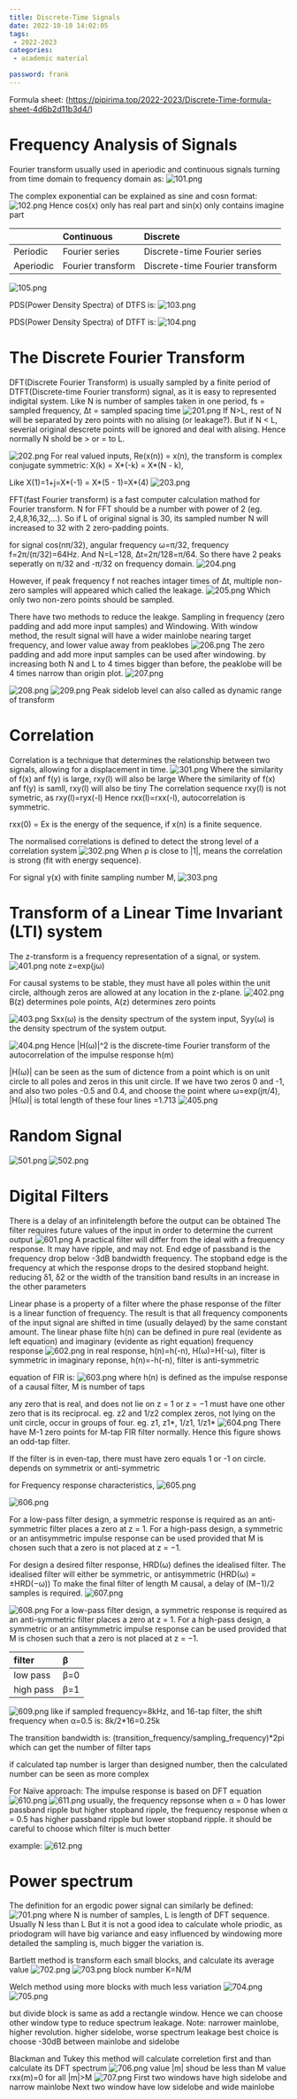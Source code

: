 ```yaml
---
title: Discrete-Time Signals
date: 2022-10-10 14:02:05
tags:
 - 2022-2023
categories: 
 - academic material

password: frank
---
```


Formula sheet: (https://pipirima.top/2022-2023/Discrete-Time-formula-sheet-4d6b2d11b3d4/)

# Frequency Analysis of Signals

Fourier transform usually used in aperiodic and continuous signals turning from time domain to frequency domain as:
![101.png](101.png)

The complex exponential can be explained as sine and cosn format:
![102.png](102.png)
Hence cos(x) only has real part and sin(x) only contains imagine part

||Continuous|Discrete|
|:----|:----|:----|
|Periodic|Fourier series|Discrete-time Fourier series|
|Aperiodic|Fourier transform|Discrete-time Fourier transform|

![105.png](105.png)

PDS(Power Density Spectra) of DTFS is:
![103.png](103.png)

PDS(Power Density Spectra) of DTFT is:
![104.png](104.png)

# The Discrete Fourier Transform

DFT(Discrete Fourier Transform) is usually sampled by a finite period of DTFT(Discrete-time Fourier transform) signal, as it is easy to represented indigital system.
Like N is number of samples taken in one period, fs = sampled frequency, ∆t = sampled spacing time
![201.png](201.png)
If N>L, rest of N will be separated by zero points with no alising (or leakage?). 
But if N < L, severial original descrete points will be ignored and deal with alising.
Hence normally N shold be > or = to L.

![202.png](202.png)
For real valued inputs, Re(x(n)) = x(n), 
the transform is complex conjugate symmetric: X(k) = X*(-k) = X*(N - k),

Like X(1)=1+j=X*(-1) = X*(5 - 1)=X*(4)
![203.png](203.png)

FFT(fast Fourier transform) is a fast computer calculation mathod for Fourier transform. N for FFT should be a number with power of 2 (eg. 2,4,8,16,32,...). So if L of original signal is 30, its sampled number N will increased to 32 with 2 zero-padding points.

for signal cos(nπ/32), angular frequency ω=π/32, frequency f=2π/(π/32)=64Hz. And N=L=128, ∆t=2π/128=π/64. So there have 2 peaks seperatly on π/32 and -π/32 on frequency domain.
![204.png](204.png)

However, if peak frequency f not reaches intager times of ∆t, multiple non-zero samples will appeared which called the leakage.
![205.png](205.png)
Which only two non-zero points should be sampled.

There have two methods to reduce the leakge. Sampling in frequency (zero padding and add more input samples) and Windowing.
With window method, the result signal will have a wider mainlobe nearing target frequency, and lower value away from peaklobes
![206.png](206.png)
The zero padding and add more input samples can be used after windowing. by increasing both N and L to 4 times bigger than before, the peaklobe will be 4 times narrow than origin plot.
![207.png](207.png)

![208.png](208.png)
![209.png](209.png)
Peak sidelob level can also called as dynamic range of transform

# Correlation
 
Correlation is a technique that determines the relationship between two signals, allowing for a displacement in time.
![301.png](301.png)
Where the similarity of f(x) anf f(y) is large, rxy(l) will also be large
Where the similarity of f(x) anf f(y) is samll, rxy(l) will also be tiny
The correlation sequence rxy(l) is not symetric, as rxy(l)=ryx(-l) 
Hence rxx(l)=rxx(-l), autocorrelation is symmetric.

rxx(0) = Ex is the energy of the sequence, if x(n) is a finite sequence.

The normalised correlations is defined to detect the strong level of a correlation system
![302.png](302.png)
When ρ is close to |1|, means the correlation is strong (fit with energy sequence).

For signal y(x) with finite sampling number M, 
![303.png](303.png)

# Transform of a Linear Time Invariant (LTI) system

The z-transform is a frequency representation of a signal, or system.
![401.png](401.png)
note z=exp(jω)

For causal systems to be stable, they must have all poles within the unit circle, although zeros are allowed at any location in the z-plane.
![402.png](402.png)
B(z) determines pole points, A(z) determines zero points

![403.png](403.png)
Sxx(ω) is the density spectrum of the system input, Syy(ω) is the density spectrum of the system output.

![404.png](404.png)
Hence |H(ω)|^2 is the discrete-time Fourier transform of the autocorrelation of the impulse response h(m)

|H(ω)| can be seen as the sum of dictence from a point which is on unit circle to all poles and zeros in this unit circle.
If we have two zeros 0 and -1, and also two poles -0.5 and 0.4, and choose the point where ω=exp(jπ/4),
|H(ω)| is total length of these four lines =1.713
![405.png](405.png)

# Random Signal
![501.png](501.png)
![502.png](502.png)

# Digital Filters
There is a delay of an infinitelength before the output can be obtained
The filter requires future values of the input in order to determine the current output
![601.png](601.png)
A practical filter will differ from the ideal with a frequency response. It may have ripple, and may not.
End edge of passband is the frequency drop below -3dB bandwidth frequency.
The stopband edge is the frequency at which the response drops to the desired stopband height.
reducing δ1, δ2 or the width of the transition band results in an increase in the other parameters

Linear phase is a property of a filter where the phase response of the filter is a linear function of frequency. The result is that all frequency components of the input signal are shifted in time (usually delayed) by the same constant amount.
The linear phase filte h(n) can be defined in pure real (evidente as left equation) and imaginary (evidente as right equation) frequency response
![602.png](602.png)
in real response, h(n)=h(-n), H(ω)=H(-ω), filter is symmetric
in imaginary reponse, h(n)=-h(-n), filter is anti-symmetric

equation of FIR is:
![603.png](603.png)
where h(n) is defined as the impulse response of a causal filter, M is number of taps

any zero that is real, and does not lie on z = 1 or z = −1 must have one other zero that is its reciprocal. eg. z2 and 1/z2
complex zeros, not lying on the unit circle, occur in groups of four. eg. z1, z1*, 1/z1, 1/z1*
![604.png](604.png)
There have M-1 zero points for M-tap FIR filter normally.
Hence this figure shows an odd-tap filter.

If the filter is in even-tap, there must have zero equals 1 or -1 on circle. 
depends on symmetrix or anti-symmetric

for Frequency response characteristics,
![605.png](605.png)

![606.png](606.png)

For a low-pass filter design, a symmetric response is required as an anti-symmetric filter places a zero at z = 1. For a high-pass design, a symmetric or an antisymmetric impulse response can be used provided that M is chosen such that a zero is not placed at z = −1.

For design a desired filter response, HRD(ω) defines the idealised filter. The idealised filter will either be symmetric, or antisymmetric (HRD(ω) = ±HRD(−ω))
To make the final filter of length M causal, a delay of (M−1)/2 samples is required.
![607.png](607.png)

![608.png](608.png)
For a low-pass filter design, a symmetric response is required as an anti-symmetric filter places a zero at z = 1. For a high-pass design, a symmetric or an antisymmetric impulse response can be used provided that M is chosen such that a zero is not placed at z = −1.

|filter|β|
|:----|:----|
|low pass|β=0|
|high pass|β=1|

![609.png](609.png)
like if sampled frequency=8kHz, and 16-tap filter, the shift frequency when α=0.5 is: 8k/2*16=0.25k

The transition bandwidth is: (transition_frequency/sampling_frequency)*2pi
which can get the number of filter taps

if calculated tap number is larger than designed number, then the calculated number can be seen as more complex

For Naïve approach:
The impulse response is based on DFT equation
![610.png](610.png)
![611.png](611.png)
usually, the frequency repsonse when α = 0 has lower passband ripple but higher stopband ripple,
the frequency response when α = 0.5 has higher passband ripple but lower stopband ripple.
it should be careful to choose which filter is much better

example:
![612.png](612.png)

# Power spectrum
The definition for an ergodic power signal can similarly be defined:
![701.png](701.png)
where N is number of samples, L is length of DFT sequence. Usually N less than L
But it is not a good idea to calculate whole priodic, as priodogram will have big variance and easy influenced by windowing
more detailed the sampling is, much bigger the variation is.

Bartlett method is transform each small blocks, and calculate its average value
![702.png](702.png)
![703.png](703.png)
block number K=N/M

Welch method using more blocks with much less variation
![704.png](704.png)
![705.png](705.png)


but divide block is same as add a rectangle window. Hence we can choose other window type to reduce spectrum leakage.
Note: narrower mainlobe, higher revolution. higher sidelobe, worse spectrum leakage
best choice is choose -30dB between mainlobe and sidelobe

Blackman and Tukey
this method will calculate correletion first and than calculate its DFT spectrum
![706.png](706.png)
value |m| shoud be less than M
value rxx(m)=0 for all |m|>M
![707.png](707.png)
First two windows have high sidelobe and narrow mainlobe
Next two window have low sidelobe and wide mainlobe

